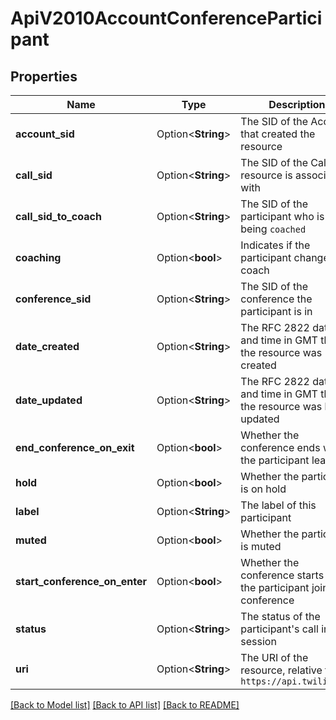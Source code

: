 # ApiV2010AccountConferenceParticipant

## Properties

Name | Type | Description | Notes
------------ | ------------- | ------------- | -------------
**account_sid** | Option<**String**> | The SID of the Account that created the resource | [optional]
**call_sid** | Option<**String**> | The SID of the Call the resource is associated with | [optional]
**call_sid_to_coach** | Option<**String**> | The SID of the participant who is being `coached` | [optional]
**coaching** | Option<**bool**> | Indicates if the participant changed to coach | [optional]
**conference_sid** | Option<**String**> | The SID of the conference the participant is in | [optional]
**date_created** | Option<**String**> | The RFC 2822 date and time in GMT that the resource was created | [optional]
**date_updated** | Option<**String**> | The RFC 2822 date and time in GMT that the resource was last updated | [optional]
**end_conference_on_exit** | Option<**bool**> | Whether the conference ends when the participant leaves | [optional]
**hold** | Option<**bool**> | Whether the participant is on hold | [optional]
**label** | Option<**String**> | The label of this participant | [optional]
**muted** | Option<**bool**> | Whether the participant is muted | [optional]
**start_conference_on_enter** | Option<**bool**> | Whether the conference starts when the participant joins the conference | [optional]
**status** | Option<**String**> | The status of the participant's call in a session | [optional]
**uri** | Option<**String**> | The URI of the resource, relative to `https://api.twilio.com` | [optional]

[[Back to Model list]](../README.md#documentation-for-models) [[Back to API list]](../README.md#documentation-for-api-endpoints) [[Back to README]](../README.md)


